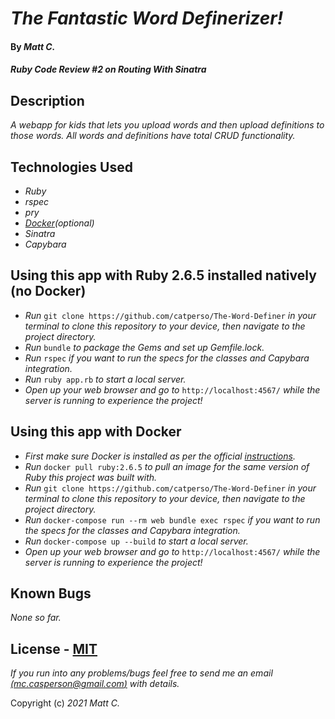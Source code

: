 # _The Fantastic Word Definerizer!_

#### By _**Matt C.**_

#### _Ruby Code Review #2 on Routing With Sinatra_

## Description
_A webapp for kids that lets you upload words and then upload definitions to those words. All words and definitions have total CRUD functionality._

## Technologies Used

* _Ruby_
* _rspec_
* _pry_
* _[Docker](https://www.docker.com/)(optional)_
* _Sinatra_
* _Capybara_

## Using this app with Ruby 2.6.5 installed natively (no Docker)

* _Run_ `git clone https://github.com/catperso/The-Word-Definer` _in your terminal to clone this repository to your device, then navigate to the project directory._
* _Run_ `bundle` _to package the Gems and set up Gemfile.lock._
* _Run_ `rspec` _if you want to run the specs for the classes and Capybara integration._
* _Run_ `ruby app.rb` _to start a local server._
* _Open up your web browser and go to_ `http://localhost:4567/` _while the server is running to experience the project!_

## Using this app with Docker

* _First make sure Docker is installed as per the official [instructions](https://docs.docker.com/get-docker/)._
* _Run_ `docker pull ruby:2.6.5` _to pull an image for the same version of Ruby this project was built with._
* _Run_ `git clone https://github.com/catperso/The-Word-Definer` _in your terminal to clone this repository to your device, then navigate to the project directory._
* _Run_ `docker-compose run --rm web bundle exec rspec` _if you want to run the specs for the classes and Capybara integration._
* _Run_ `docker-compose up --build` _to start a local server._
* _Open up your web browser and go to_ `http://localhost:4567/` _while the server is running to experience the project!_

## Known Bugs

_None so far._

## License - [MIT](https://opensource.org/licenses/MIT)

_If you run into any problems/bugs feel free to send me an email [(mc.casperson@gmail.com)](mailto:mc.casperson@gmail.com) with details._

Copyright (c) _2021_ _Matt C._